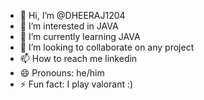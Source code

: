 - 👋 Hi, I’m @DHEERAJ1204
- 👀 I’m interested in JAVA
- 🌱 I’m currently learning JAVA
- 💞️ I’m looking to collaborate on any project
- 📫 How to reach me linkedin
- 😄 Pronouns: he/him
- ⚡ Fun fact: I play valorant :)

<!---
DHEERAJ1204/DHEERAJ1204 is a ✨ special ✨ repository because its `README.md` (this file) appears on your GitHub profile.
You can click the Preview link to take a look at your changes.
--->
